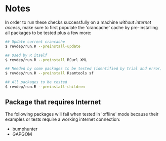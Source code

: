 # Notes

In order to run these checks successfully on a machine _without internet
access_, make sure to first populate the 'crancache' cache by pre-installing
all packages to be tested plus a few more:

```sh
## Update current crancache
$ revdep/run.R --preinstall-update

## Used by R itself
$ revdep/run.R --preinstall RCurl XML

## Needed by some packages to be tested (identified by trial and error)
$ revdep/run.R --preinstall Rsamtools sf

## All packages to be tested
$ revdep/run.R --preinstall-children
```


## Package that requires Internet

The following packages will fail when tested in 'offline' mode because
their examples or tests require a working internet connection:

* bumphunter
* GAPGOM
